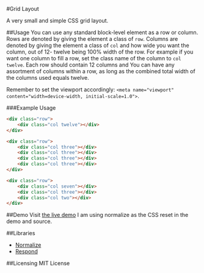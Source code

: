 #Grid Layout

A very small and simple CSS grid layout.

##Usage
You can use any standard block-level element as a row or column. Rows are denoted by giving the element a class of ```row```.
Columns are denoted by giving the element a class of ```col``` and how wide you want the column, out of 12- twelve being 100% width of the row. 
For example if you want one column to fill a row, set the class name of the column to ```col twelve```.
Each row should contain 12 columns and You can have any assortment of columns within a row, as long as the combined total width of the columns used equals twelve.

Remember to set the viewport accordingly: ```<meta name="viewport" content="width=device-width, initial-scale=1.0">```.

###Example Usage
```html 
<div class="row">
	<div class="col twelve"></div>
</div>
```
```html 
<div class="row">
	<div class="col three"></div>
	<div class="col three"></div>
	<div class="col three"></div>
	<div class="col three"></div>
</div>
```
```html 
<div class="row">
	<div class="col seven"></div>
	<div class="col three"></div>
	<div class="col two"></div>
</div>
```

##Demo
Visit [the live demo](https://ashmenhennett.github.io/Grid-Layout/)
I am using normalize as the CSS reset in the demo and source.

##Libraries
- [Normalize](https://github.com/necolas/normalize.css)
- [Respond](https://github.com/scottjehl/Respond)

##Licensing
MIT License